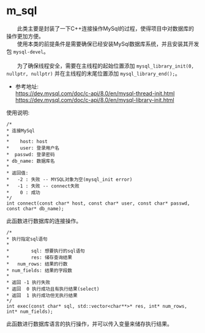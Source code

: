 # m_sql
&emsp;&emsp;此类主要是封装了一下C++连接操作MySql的过程，使得项目中对数据库的操作更加方便。</br>
&emsp;&emsp;使用本类的前提条件是需要确保已经安装MySql数据库系统，并且安装其开发包 `mysql-devel`。</br></br>
&emsp;&emsp;为了确保线程安全，需要在主线程的起始位置添加 `mysql_library_init(0, nullptr, nullptr)` 并在主线程的末尾位置添加 `mysql_library_end();`。</br>
* 参考地址:</br>
https://dev.mysql.com/doc/c-api/8.0/en/mysql-thread-init.html</br>
https://dev.mysql.com/doc/c-api/8.0/en/mysql-library-init.html</br>

使用说明:</br>
```
/*
* 连接MySql
*
*    host: host
*    user: 登录用户名
*  passwd: 登录密码
* db_name: 数据库名
*
* 返回值:
*   -2 : 失败 -- MYSQL对象为空(mysql_init error)
*   -1 : 失败 -- connect失败
*    0 : 成功
*/
int connect(const char* host, const char* user, const char* passwd, const char* db_name);
```
此函数进行数据库的连接操作。</br>
```
/*
* 执行指定sql语句
*
*        sql: 想要执行的sql语句
*        res: 储存查询结果
*   num_rows: 结果的行数
* num_fields: 结果的字段数
*
* 返回 -1 执行失败
* 返回  0 执行成功且有执行结果(select)
* 返回  1 执行成功但无执行结果
*/
int exec(const char* sql, std::vector<char**>* res, int* num_rows, int* num_fields);
```
此函数进行数据库语言的执行操作，并可以传入变量来储存执行结果。
